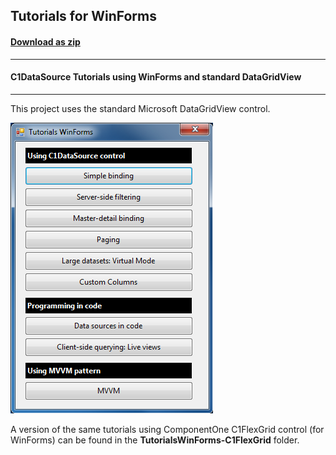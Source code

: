 ## Tutorials for WinForms
#### [Download as zip](https://grapecity.github.io/DownGit/#/home?url=https://github.com/GrapeCity/ComponentOne-WinForms-Samples/tree/master/NetFramework\DataSource\CS\TutorialsWinForms)
____
#### C1DataSource Tutorials using WinForms and standard DataGridView
____
This project uses the standard Microsoft DataGridView control.

![screenshot](screenshot.png)

A version of the same tutorials using ComponentOne C1FlexGrid control (for WinForms) can be found in the **TutorialsWinForms-C1FlexGrid** folder.
